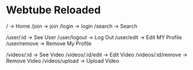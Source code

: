 # Webtube Reloaded

/ -> Home
/join -> join
/login -> login
/search -> Search

/user/:id -> See User
/user/logout -> Log Out
/user/edit -> Edit MY Profile
/user/remove -> Remove My Profile

/videos/:id -> See Video
/videos/:id/edit -> Edit Video
/videos/:id/remove -> Remove Video
/videos/upload -> Upload Video